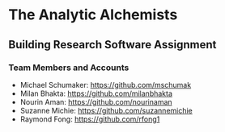 # The Analytic Alchemists

## Building Research Software Assignment

### Team Members and Accounts

- Michael Schumaker: https://github.com/mschumak
- Milan Bhakta: https://github.com/milanbhakta
- Nourin Aman: https://github.com/nourinaman
- Suzanne Michie: https://github.com/suzannemichie
- Raymond Fong: https://github.com/rfong1
